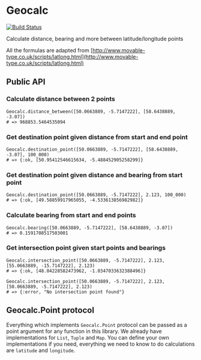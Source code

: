 # Geocalc

[![Build Status](https://travis-ci.org/yltsrc/geocalc.svg?branch=master)](https://travis-ci.org/yltsrc/geocalc)


Calculate distance, bearing and more between latitude/longitude points

All the formulas are adapted from
[http://www.movable-type.co.uk/scripts/latlong.html](http://www.movable-type.co.uk/scripts/latlong.html)

## Public API

### Calculate distance between 2 points

    Geocalc.distance_between([50.0663889, -5.7147222], [58.6438889, -3.07])
    # => 968853.5464535094
    

### Get destination point given distance from start and end point

    Geocalc.destination_point([50.0663889, -5.7147222], [58.6438889, -3.07], 100_000)
    # => {:ok, [50.95412546615634, -5.488452905258299]}


### Get destination point given distance and bearing from start point

    Geocalc.destination_point([50.0663889, -5.7147222], 2.123, 100_000)
    # => {:ok, [49.58859917965055, -4.533613856982982]}
    
    
### Calculate bearing from start and end points

    Geocalc.bearing([50.0663889, -5.7147222], [58.6438889, -3.07])
    # => 0.1591708517503001

### Get intersection point given start points and bearings

    Geocalc.intersection_point([50.0663889, -5.7147222], 2.123, [55.0663889, -15.7147222], 2.123)
    # => {:ok, [48.04228582473962, -1.0347033632388496]}

    Geocalc.intersection_point([50.0663889, -5.7147222], 2.123, [50.0663889, -5.7147222], 2.123)
    # => {:error, "No intersection point found"}


## Geocalc.Point protocol

Everything which implements `Geocalc.Point` protocol can be passed as a point
argument for any function in this library.
We already have implementations for `List`, `Tuple` and `Map`.
You can define your own implementations if you need, everything we need to know
to do calculations are `latitude` and `longitude`.
